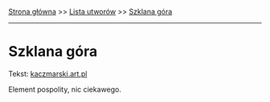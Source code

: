 [Strona główna](../index.md) >> [Lista utworów](../list.md) >> [Szklana góra](578.md)

---

# Szklana góra

Tekst: [kaczmarski.art.pl](https://www.kaczmarski.art.pl/tworczosc/wiersze/szklana-gora/)

Element pospolity, nic ciekawego.